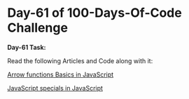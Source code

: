 # Day-61 of 100-Days-Of-Code Challenge

**Day-61 Task:**

Read the following Articles and Code along with it:

[Arrow functions Basics in JavaScript](https://javascript.info/arrow-functions-basics)

[JavaScript specials in JavaScript](https://javascript.info/javascript-specials)


